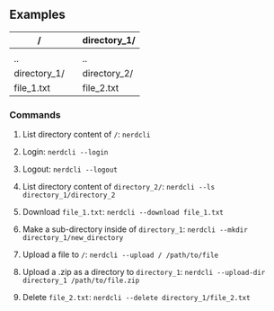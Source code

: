 ## Examples

| /            |     | directory_1/ |
| ------------ | --- | ------------ |
|              |     |              |
| ..           |     | ..           |
| directory_1/ |     | directory_2/ |
| file_1.txt   |     | file_2.txt   |

### Commands

1. List directory content of `/`: `nerdcli`

2. Login: `nerdcli --login`

3. Logout: `nerdcli --logout`

4. List directory content of `directory_2/`: `nerdcli --ls directory_1/directory_2`

5. Download `file_1.txt`: `nerdcli --download file_1.txt`

6. Make a sub-directory inside of `directory_1`: `nerdcli --mkdir directory_1/new_directory`

7. Upload a file to `/`: `nerdcli --upload / /path/to/file`

8. Upload a .zip as a directory to `directory_1`: `nerdcli --upload-dir directory_1 /path/to/file.zip`

9. Delete `file_2.txt`: `nerdcli --delete directory_1/file_2.txt`
